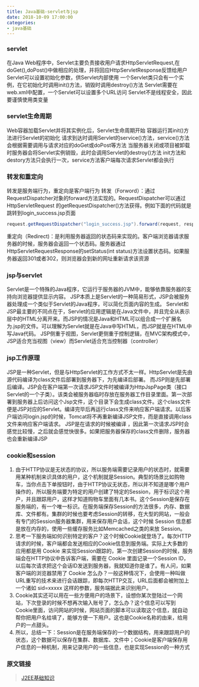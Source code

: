 ```yaml
---
title: Java基础-servlet与jsp
date: 2018-10-09 17:00:00
categories: 
- java基础
---
```


### servlet
在Java Web程序中，Servlet主要负责接收用户请求HttpServletRequest,在doGet(),doPost()中做相应的处理，并将回应HttpServletResponse反馈给用户
Servlet可以设置初始化参数，供Servlet内部使用
一个Servlet类只会有一个实例，在它初始化时调用init()方法，销毁时调用destroy()方法
Servlet需要在web.xml中配置，一个Servlet可以设置多个URL访问
Servlet不是线程安全，因此要谨慎使用类变量
<!--more-->

### servlet生命周期
Web容器加载Servlet并将其实例化后，Servlet生命周期开始
容器运行其init()方法进行Servlet的初始化
请求到达时调用Servlet的service()方法，service()方法会根据需要调用与请求对应的doGet或doPost等方法
当服务器关闭或项目被卸载时服务器会将Servlet实例销毁，此时会调用Servlet的destroy()方法
init方法和destory方法只会执行一次，service方法客户端每次请求Servlet都会执行

### 转发和重定向
转发是服务端行为，重定向是客户端行为
转发（Forword）：通过RequestDispatcher对象的forward方法实现的。RequestDispatcher可以通过HttpServletRequest 的getRequestDispatcher()方法获得。例如下面的代码就是跳转到login_success.jsp页面
```java
request.getRequestDispatcher("login_success.jsp").forward(request, response);
```
重定向（Redirect)：是利用服务器返回的状态码来实现的。客户端浏览器请求服务器的时候，服务器会返回一个状态码。服务器通过HttpServletRequestResponse的setStatus(int status)方法设置状态码。如果服务器返回301或者302，则浏览器会到新的网址重新请求该资源

### jsp与servlet
Servlet是一个特殊的Java程序，它运行于服务器的JVM中，能够依靠服务器的支持向浏览器提供显示内容。
JSP本质上是Servlet的一种简易形式，JSP会被服务器处理成一个类似于Servlet的Java程序，可以简化页面内容的生成。
Servlet和JSP最主要的不同点在于，Servlet的应用逻辑是在Java文件中，并且完全从表示层中的HTML分离开来。而JSP的情况是Java和HTML可以组合成一个扩展名为.jsp的文件。可以理解为Servlet就是在Java中写HTML，而JSP就是在HTML中写Java代码。
JSP侧重于视图，Servlet更侧重于控制逻辑，在MVC架构模式中，JSP适合充当视图（view）而Servlet适合充当控制器（controller）

### jsp工作原理
JSP是一种Servlet，但是与HttpServlet的工作方式不太一样。HttpServlet是先由源代码编译为class文件后部署到服务器下，为先编译后部署。
而JSP则是先部署后编译。JSP会在客户端第一次请求JSP文件时被编译为HttpJspPage类（接口Servlet的一个子类）。该类会被服务器临时存放在服务器工作目录里面。第一次部署到服务器上后访问这个Jsp文件，这个目录下会生成class文件。这个class文件便是JSP对应的Servlet。编译完毕后再运行class文件来响应客户端请求。以后客户端访问login.jsp的时候，Tomcat将不再重新编译JSP文件，而是直接调用class文件来响应客户端请求。
JSP是在请求的时候被编译 ，因此第一次请求JSP时会感觉比较慢，之后就会感觉快很多。如果把服务器保存的class文件删除，服务器也会重新编译JSP

### cookie和session
1. 由于HTTP协议是无状态的协议，所以服务端需要记录用户的状态时，就需要用某种机制来识具体的用户，这个机制就是Session。典型的场景比如购物车，当你点击下单按钮时，由于HTTP协议无状态，所以并不知道是哪个用户操作的，所以服务端要为特定的用户创建了特定的Session，用于标识这个用户，并且跟踪用户，这样才知道购物车里面有几本书。这个Session是保存在服务端的，有一个唯一标识。在服务端保存Session的方法很多，内存、数据库、文件都有。集群的时候也要考虑Session的转移，在大型的网站，一般会有专门的Session服务器集群，用来保存用户会话，这个时候 Session 信息都是放在内存的，使用一些缓存服务比如Memcached之类的来放 Session。
2. 思考一下服务端如何识别特定的客户？这个时候Cookie就登场了。每次HTTP请求的时候，客户端都会发送相应的Cookie信息到服务端。实际上大多数的应用都是用 Cookie 来实现Session跟踪的，第一次创建Session的时候，服务端会在HTTP协议中告诉客户端，需要在 Cookie 里面记录一个Session ID，以后每次请求把这个会话ID发送到服务器，我就知道你是谁了。有人问，如果客户端的浏览器禁用了 Cookie 怎么办？一般这种情况下，会使用一种叫做URL重写的技术来进行会话跟踪，即每次HTTP交互，URL后面都会被附加上一个诸如 sid=xxxxx 这样的参数，服务端据此来识别用户。
3. Cookie其实还可以用在一些方便用户的场景下，设想你某次登陆过一个网站，下次登录的时候不想再次输入账号了，怎么办？这个信息可以写到Cookie里面，访问网站的时候，网站页面的脚本可以读取这个信息，就自动帮你把用户名给填了，能够方便一下用户。这也是Cookie名称的由来，给用户的一点甜头。
4. 所以，总结一下：Session是在服务端保存的一个数据结构，用来跟踪用户的状态，这个数据可以保存在集群、数据库、文件中；Cookie是客户端保存用户信息的一种机制，用来记录用户的一些信息，也是实现Session的一种方式

### 原文链接
> [J2EE基础知识](https://github.com/Snailclimb/JavaGuide/blob/master/Java%E7%9B%B8%E5%85%B3/J2EE%E5%9F%BA%E7%A1%80%E7%9F%A5%E8%AF%86.md) 





